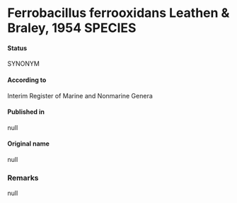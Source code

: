 # Ferrobacillus ferrooxidans Leathen & Braley, 1954 SPECIES

#### Status
SYNONYM

#### According to
Interim Register of Marine and Nonmarine Genera

#### Published in
null

#### Original name
null

### Remarks
null